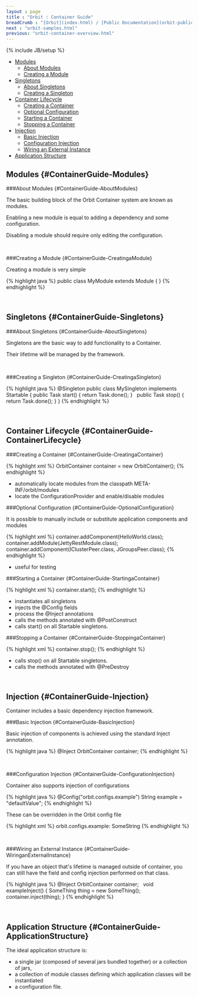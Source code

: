 ```yaml
---
layout : page
title : "Orbit : Container Guide"
breadCrumb : "[Orbit](index.html) / [Public Documentation](orbit-public-documentation.html) / [Container](orbit-container.html)"
next : "orbit-samples.html"
previous: "orbit-container-overview.html"
---
```

{% include JB/setup %}



-  [Modules](#ContainerGuide-Modules)
    -  [About Modules](#ContainerGuide-AboutModules)
    -  [Creating a Module](#ContainerGuide-CreatingaModule)
-  [Singletons](#ContainerGuide-Singletons)
    -  [About Singletons](#ContainerGuide-AboutSingletons)
    -  [Creating a Singleton](#ContainerGuide-CreatingaSingleton)
-  [Container Lifecycle](#ContainerGuide-ContainerLifecycle)
    -  [Creating a Container](#ContainerGuide-CreatingaContainer)
    -  [Optional Configuration](#ContainerGuide-OptionalConfiguration)
    -  [Starting a Container](#ContainerGuide-StartingaContainer)
    -  [Stopping a Container](#ContainerGuide-StoppingaContainer)
-  [Injection](#ContainerGuide-Injection)
    -  [Basic Injection](#ContainerGuide-BasicInjection)
    -  [Configuration Injection](#ContainerGuide-ConfigurationInjection)
    -  [Wiring an External Instance](#ContainerGuide-WiringanExternalInstance)
-  [Application Structure](#ContainerGuide-ApplicationStructure)



Modules {#ContainerGuide-Modules}
----------


###About Modules {#ContainerGuide-AboutModules}


The basic building block of the Orbit Container system are known as modules.


Enabling a new module is equal to adding a dependency and some configuration.


Disabling a module should require only editing the configuration.


 


###Creating a Module {#ContainerGuide-CreatingaModule}


Creating a module is very simple


{% highlight java %}
public class MyModule extends Module
{
}
{% endhighlight %}

 


Singletons {#ContainerGuide-Singletons}
----------


###About Singletons {#ContainerGuide-AboutSingletons}


Singletons are the basic way to add functionality to a Container.


Their lifetime will be managed by the framework.


 


###Creating a Singleton {#ContainerGuide-CreatingaSingleton}


{% highlight java %}
@Singleton
public class MySingleton implements Startable
{
    public Task start()
    {
        return Task.done();
    }
 
    public Task stop()
    {
        return Task.done();
    }
}
{% endhighlight %}

 


Container Lifecycle {#ContainerGuide-ContainerLifecycle}
----------


###Creating a Container {#ContainerGuide-CreatingaContainer}


{% highlight xml %}
OrbitContainer container = new OrbitContainer();
{% endhighlight %}

-  automatically locate modules from the classpath META-INF/orbit/modules
-  locate the ConfigurationProvider and enable/disable modules  

###Optional Configuration {#ContainerGuide-OptionalConfiguration}


It is possible to manually include or substitute application components and modules


{% highlight xml %}
container.addComponent(HelloWorld.class);
container.addModule(JettyRestModule.class);
container.addComponent(IClusterPeer.class, JGroupsPeer.class);
{% endhighlight %}

-  useful for testing  

###Starting a Container {#ContainerGuide-StartingaContainer}


{% highlight xml %}
container.start();
{% endhighlight %}

-  instantiates all singletons
-  injects the @Config fields
-  process the @Inject annotations
-  calls the methods annotated with @PostConstruct
-  calls start() on all Startable singletons.  

###Stopping a Container {#ContainerGuide-StoppingaContainer}


{% highlight xml %}
container.stop();
{% endhighlight %}

-  calls stop() on all Startable singletons.
-  calls the methods annotated with @PreDestroy

 


Injection {#ContainerGuide-Injection}
----------


Container includes a basic dependency injection framework.


###Basic Injection {#ContainerGuide-BasicInjection}


Basic injection of components is achieved using the standard Inject annotation.


{% highlight java %}
@Inject
OrbitContainer container;
{% endhighlight %}

 


###Configuration Injection {#ContainerGuide-ConfigurationInjection}


Container also supports injection of configurations


{% highlight java %}
@Config("orbit.configs.example")
String example = "defaultValue";
{% endhighlight %}

These can be overridden in the Orbit config file


{% highlight xml %}
orbit.configs.example: SomeString
{% endhighlight %}

 


###Wiring an External Instance {#ContainerGuide-WiringanExternalInstance}


If you have an object that's lifetime is managed outside of container, you can still have the field and config injection performed on that class.


{% highlight java %}
@Inject
OrbitContainer container;
 
void exampleInject()
{
    SomeThing thing = new SomeThing();
    container.inject(thing);
}
{% endhighlight %}

 


Application Structure {#ContainerGuide-ApplicationStructure}
----------


The ideal application structure is:


-  a single jar (composed of several jars bundled together) or a collection of jars,
-  a collection of module classes defining which application classes will be instantiated
-  a configuration file.

